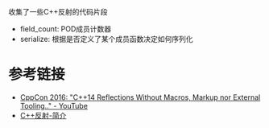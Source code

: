 收集了一些C++反射的代码片段
- field_count: POD成员计数器
- serialize: 根据是否定义了某个成员函数决定如何序列化
# 参考链接
- [CppCon 2016: "C++14 Reflections Without Macros, Markup nor External Tooling.." - YouTube](https://www.youtube.com/watch?v=abdeAew3gmQ)
- [C++反射-简介](https://mp.weixin.qq.com/s/kmBS8N-xf_dyWDKc7iuEWw)